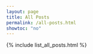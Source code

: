 ```yaml
---
layout: page
title: All Posts
permalink: /all-posts.html
showtoc: "no"
---
```


{% include list_all_posts.html %}

